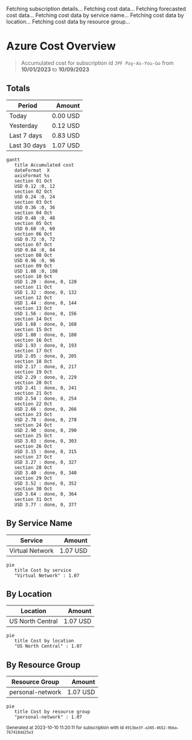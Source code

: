 Fetching subscription details...
Fetching cost data...
Fetching forecasted cost data...
Fetching cost data by service name...
Fetching cost data by location...
Fetching cost data by resource group...
# Azure Cost Overview

> Accumulated cost for subscription id `JPF Pay-As-You-Go` from **10/01/2023** to **10/09/2023**

## Totals

|Period|Amount|
|---|---:|
|Today|0.00 USD|
|Yesterday|0.12 USD|
|Last 7 days|0.83 USD|
|Last 30 days|1.07 USD|

```mermaid
gantt
   title Accumulated cost
   dateFormat  X
   axisFormat %s
   section 01 Oct
   USD 0.12 :0, 12
   section 02 Oct
   USD 0.24 :0, 24
   section 03 Oct
   USD 0.36 :0, 36
   section 04 Oct
   USD 0.48 :0, 48
   section 05 Oct
   USD 0.60 :0, 60
   section 06 Oct
   USD 0.72 :0, 72
   section 07 Oct
   USD 0.84 :0, 84
   section 08 Oct
   USD 0.96 :0, 96
   section 09 Oct
   USD 1.08 :0, 108
   section 10 Oct
   USD 1.20 : done, 0, 120
   section 11 Oct
   USD 1.32 : done, 0, 132
   section 12 Oct
   USD 1.44 : done, 0, 144
   section 13 Oct
   USD 1.56 : done, 0, 156
   section 14 Oct
   USD 1.68 : done, 0, 168
   section 15 Oct
   USD 1.80 : done, 0, 180
   section 16 Oct
   USD 1.93 : done, 0, 193
   section 17 Oct
   USD 2.05 : done, 0, 205
   section 18 Oct
   USD 2.17 : done, 0, 217
   section 19 Oct
   USD 2.29 : done, 0, 229
   section 20 Oct
   USD 2.41 : done, 0, 241
   section 21 Oct
   USD 2.54 : done, 0, 254
   section 22 Oct
   USD 2.66 : done, 0, 266
   section 23 Oct
   USD 2.78 : done, 0, 278
   section 24 Oct
   USD 2.90 : done, 0, 290
   section 25 Oct
   USD 3.03 : done, 0, 303
   section 26 Oct
   USD 3.15 : done, 0, 315
   section 27 Oct
   USD 3.27 : done, 0, 327
   section 28 Oct
   USD 3.40 : done, 0, 340
   section 29 Oct
   USD 3.52 : done, 0, 352
   section 30 Oct
   USD 3.64 : done, 0, 364
   section 31 Oct
   USD 3.77 : done, 0, 377
```

## By Service Name

|Service|Amount|
|---|---:|
|Virtual Network|1.07 USD|

```mermaid
pie
   title Cost by service
   "Virtual Network" : 1.07
```

## By Location

|Location|Amount|
|---|---:|
|US North Central|1.07 USD|

```mermaid
pie
   title Cost by location
   "US North Central" : 1.07
```

## By Resource Group

|Resource Group|Amount|
|---|---:|
|personal-network|1.07 USD|

```mermaid
pie
   title Cost by resource group
   "personal-network" : 1.07
```

<sup>Generated at 2023-10-10 11:20:11 for subscription with id `4913be3f-a345-4652-9bba-767418dd25e3`</sup>
